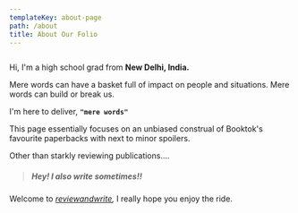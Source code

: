 ```yaml
---
templateKey: about-page
path: /about
title: About Our Folio
---
```

![]()

Hi, I'm a high school grad from **New Delhi, India.**

Mere words can have a basket full of impact on people and situations. Mere words can build or break us. 

I'm here to deliver, **`"mere words"`**

This page essentially focuses on an unbiased construal of Booktok's favourite paperbacks with next to minor spoilers.

Other than starkly reviewing publications....

> ##### Hey! I also write sometimes!!

Welcome to *[reviewandwrite](https://www.reviewandwrite.com/),* I really hope you enjoy the ride.